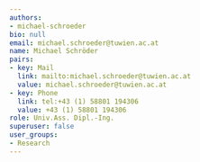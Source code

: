 ```yaml
---
authors:
- michael-schroeder
bio: null
email: michael.schroeder@tuwien.ac.at
name: Michael Schröder
pairs:
- key: Mail
  link: mailto:michael.schroeder@tuwien.ac.at
  value: michael.schroeder@tuwien.ac.at
- key: Phone
  link: tel:+43 (1) 58801 194306
  value: +43 (1) 58801 194306
role: Univ.Ass. Dipl.-Ing.
superuser: false
user_groups:
- Research
---
```

